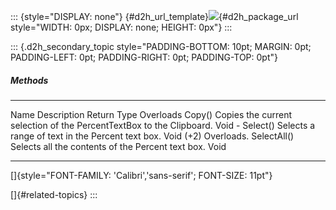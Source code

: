 ::: {style="DISPLAY: none"}
[](ms-xhelp:///?Id=d2h_url_template){#d2h_url_template}![](!package_url!){#d2h_package_url style="WIDTH: 0px; DISPLAY: none; HEIGHT: 0px"}
:::

::: {.d2h_secondary_topic style="PADDING-BOTTOM: 10pt; MARGIN: 0pt; PADDING-LEFT: 0pt; PADDING-RIGHT: 0pt; PADDING-TOP: 0pt"}
##### Methods

  ------------- ---------------------------------------------------------------------- ------------- -----------------
  Name          Description                                                            Return Type   Overloads
  Copy()        Copies the current selection of the PercentTextBox to the Clipboard.   Void          \-
  Select()      Selects a range of text in the Percent text box.                       Void          (+2) Overloads.
  SelectAll()   Selects all the contents of the Percent text box.                      Void           
  ------------- ---------------------------------------------------------------------- ------------- -----------------

[]{style="FONT-FAMILY: 'Calibri','sans-serif'; FONT-SIZE: 11pt"} 

[]{#related-topics}
:::
